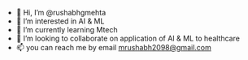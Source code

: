 - 👋 Hi, I’m @rushabhgmehta
- 👀 I’m interested in AI & ML 
- 🌱 I’m currently learning Mtech
- 💞️ I’m looking to collaborate on application of AI & ML to healthcare
- 📫 you can reach me by email mrushabh2098@gmail.com

<!---
rushabhgmehta/rushabhgmehta is a ✨ special ✨ repository because its `README.md` (this file) appears on your GitHub profile.
You can click the Preview link to take a look at your changes.
--->
